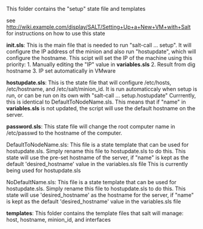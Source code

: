 This folder contains the "setup" state file and templates

see http://wiki.example.com/display/SALT/Setting+Up+a+New+VM+with+Salt for instructions on how to use this state

**init.sls**: This is the main file that is needed to run "salt-call ... setup". It will configure the IP address of the minion and also run "hostupdate", which will configure the hostname.
This scipt will set the IP of the machine using this priority: 1. Manually editing the "IP" value in **variables.sls** 2. Result from dig hostname 3. IP set automatically in VMware

**hostupdate.sls**: This is the state file that will configure /etc/hosts, /etc/hostname, and /etc/salt/minion_id. It is run automaticcaly when setup is run, or can be run on its own with "salt-call ... setup.hostupdate"
Currrently, this is identical to DefaultToNodeName.sls. This means that if "name" in **variables.sls** is not updated, the script will use the default hostname on the server.

**password.sls**: This state file will change the root computer name in /etc/passwd to the hostname of the computer.

DefaultToNodeName.sls: This file is a state template that can be used for hostupdate.sls. Simply rename this file to hostupdate.sls to do this.
This state will use the pre-set hostname of the server, if "name" is kept as the default 'desired_hostname' value in the variables.sls file
This is currently being used for hostupdate.sls

NoDefaultName.sls: This file is a state template that can be used for hostupdate.sls. Simply rename this file to hostupdate.sls to do this.
This state will use 'desired_hostname' as the hostname for the server, if "name" is kept as the default 'desired_hostname' value in the variables.sls file

**templates**: This folder contains the template files that salt will manage: host, hostname, minion_id, and interfaces